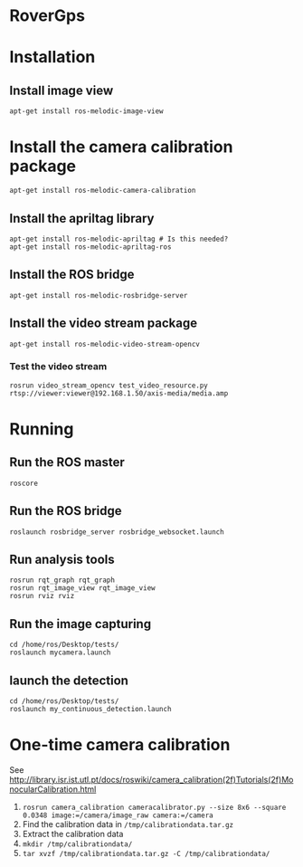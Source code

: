 # RoverGps

# Installation
## Install image view
`apt-get install ros-melodic-image-view`
# Install the camera calibration package
`apt-get install ros-melodic-camera-calibration`
## Install the apriltag library
`apt-get install ros-melodic-apriltag # Is this needed?`<br/>
`apt-get install ros-melodic-apriltag-ros`
## Install the ROS bridge
`apt-get install ros-melodic-rosbridge-server`
## Install the video stream package
`apt-get install ros-melodic-video-stream-opencv`
### Test the video stream
`rosrun video_stream_opencv test_video_resource.py rtsp://viewer:viewer@192.168.1.50/axis-media/media.amp`

# Running
## Run the ROS master
`roscore`
## Run the ROS bridge
`roslaunch rosbridge_server rosbridge_websocket.launch`
## Run analysis tools
`rosrun rqt_graph rqt_graph`<br/>
`rosrun rqt_image_view rqt_image_view`<br/>
`rosrun rviz rviz`
## Run the image capturing
```
cd /home/ros/Desktop/tests/
roslaunch mycamera.launch
```

## launch the detection
```
cd /home/ros/Desktop/tests/
roslaunch my_continuous_detection.launch
```

# One-time camera calibration
See http://library.isr.ist.utl.pt/docs/roswiki/camera_calibration(2f)Tutorials(2f)MonocularCalibration.html
1. `rosrun camera_calibration cameracalibrator.py --size 8x6 --square 0.0348 image:=/camera/image_raw camera:=/camera`
2. Find the calibration data in `/tmp/calibrationdata.tar.gz`
3. Extract the calibration data
4. `mkdir /tmp/calibrationdata/`
5. `tar xvzf /tmp/calibrationdata.tar.gz -C /tmp/calibrationdata/`
